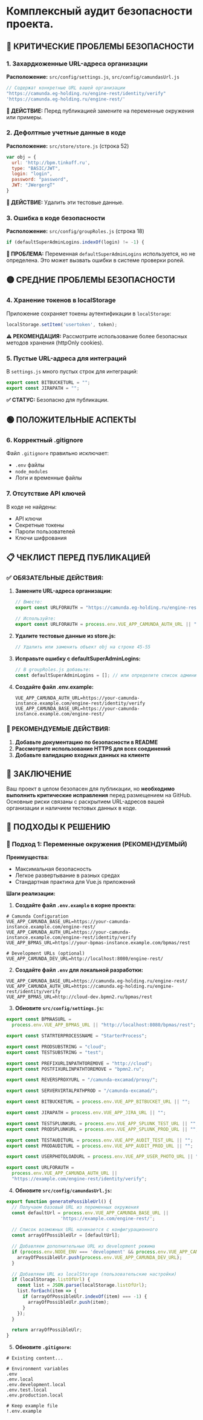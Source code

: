 # Комплексный аудит безопасности проекта. 

## 🔴 КРИТИЧЕСКИЕ ПРОБЛЕМЫ БЕЗОПАСНОСТИ

### 1. **Захардкоженные URL-адреса организации**
**Расположение:** `src/config/settings.js`, `src/config/camundasUrl.js`
```javascript
// Содержат конкретные URL вашей организации
"https://camunda.eg-holding.ru/engine-rest/identity/verify"
'https://camunda.eg-holding.ru/engine-rest/'
```
**🚨 ДЕЙСТВИЕ:** Перед публикацией замените на переменные окружения или примеры.

### 2. **Дефолтные учетные данные в коде**
**Расположение:** `src/store/store.js` (строка 52)
```javascript
var obj = {
  url: 'http://bpm.tinkoff.ru',
  type: "BASIC/JWT", 
  login: "login",
  password: "password",
  JWT: "JWergergT"
}
```
**🚨 ДЕЙСТВИЕ:** Удалить эти тестовые данные.

### 3. **Ошибка в коде безопасности**
**Расположение:** `src/config/groupRoles.js` (строка 18)
```javascript
if (defaultSuperAdminLogins.indexOf(login) != -1) {
```
**🚨 ПРОБЛЕМА:** Переменная `defaultSuperAdminLogins` используется, но не определена. Это может вызвать ошибки в системе проверки ролей.

## 🟡 СРЕДНИЕ ПРОБЛЕМЫ БЕЗОПАСНОСТИ

### 4. **Хранение токенов в localStorage**
Приложение сохраняет токены аутентификации в `localStorage`:
```javascript
localStorage.setItem('usertoken', token);
```
**⚠️ РЕКОМЕНДАЦИЯ:** Рассмотрите использование более безопасных методов хранения (httpOnly cookies).

### 5. **Пустые URL-адреса для интеграций**
В `settings.js` много пустых строк для интеграций:
```javascript
export const BITBUCKETURL = ""; 
export const JIRAPATH = "";
```
**✅ СТАТУС:** Безопасно для публикации.

## 🟢 ПОЛОЖИТЕЛЬНЫЕ АСПЕКТЫ

### 6. **Корректный .gitignore**
Файл `.gitignore` правильно исключает:
- `.env` файлы
- `node_modules`
- Логи и временные файлы

### 7. **Отсутствие API ключей**
В коде не найдены:
- API ключи
- Секретные токены
- Пароли пользователей
- Ключи шифрования

## 📋 ЧЕКЛИСТ ПЕРЕД ПУБЛИКАЦИЕЙ

### ✅ ОБЯЗАТЕЛЬНЫЕ ДЕЙСТВИЯ:

1. **Замените URL-адреса организации:**
   ```javascript
   // Вместо:
   export const URLFORAUTH = "https://camunda.eg-holding.ru/engine-rest/identity/verify";
   
   // Используйте:
   export const URLFORAUTH = process.env.VUE_APP_CAMUNDA_AUTH_URL || "https://your-camunda-instance.example.com/engine-rest/identity/verify";
   ```

2. **Удалите тестовые данные из store.js:**
   ```javascript
   // Удалить или заменить объект obj на строке 45-55
   ```

3. **Исправьте ошибку с defaultSuperAdminLogins:**
   ```javascript
   // В groupRoles.js добавьте:
   const defaultSuperAdminLogins = []; // или определите список администраторов
   ```

4. **Создайте файл .env.example:**
   ```env
   VUE_APP_CAMUNDA_AUTH_URL=https://your-camunda-instance.example.com/engine-rest/identity/verify
   VUE_APP_CAMUNDA_BASE_URL=https://your-camunda-instance.example.com/engine-rest/
   ```

### 🔧 РЕКОМЕНДУЕМЫЕ ДЕЙСТВИЯ:

1. **Добавьте документацию по безопасности в README**
2. **Рассмотрите использование HTTPS для всех соединений**
3. **Добавьте валидацию входных данных на клиенте**

## 🎯 ЗАКЛЮЧЕНИЕ

Ваш проект в целом безопасен для публикации, но **необходимо выполнить критические исправления** перед размещением на GitHub. Основные риски связаны с раскрытием URL-адресов вашей организации и наличием тестовых данных в коде.

## 🎯 ПОДХОДЫ К РЕШЕНИЮ

### 📁 **Подход 1: Переменные окружения (РЕКОМЕНДУЕМЫЙ)**

**Преимущества:**
- Максимальная безопасность
- Легкое развертывание в разных средах
- Стандартная практика для Vue.js приложений

**Шаги реализации:**

1. **Создайте файл `.env.example` в корне проекта:**
```env
# Camunda Configuration
VUE_APP_CAMUNDA_BASE_URL=https://your-camunda-instance.example.com/engine-rest/
VUE_APP_CAMUNDA_AUTH_URL=https://your-camunda-instance.example.com/engine-rest/identity/verify
VUE_APP_BPMAS_URL=https://your-bpmas-instance.example.com/bpmas/rest

# Development URLs (optional)
VUE_APP_CAMUNDA_DEV_URL=http://localhost:8080/engine-rest/
```

2. **Создайте файл `.env` для локальной разработки:**
```env
VUE_APP_CAMUNDA_BASE_URL=https://camunda.eg-holding.ru/engine-rest/
VUE_APP_CAMUNDA_AUTH_URL=https://camunda.eg-holding.ru/engine-rest/identity/verify
VUE_APP_BPMAS_URL=http://cloud-dev.bpmn2.ru/bpmas/rest
```

3. **Обновите `src/config/settings.js`:**
```javascript
export const BPMAASURL = 
  process.env.VUE_APP_BPMAS_URL || "http://localhost:8080/bpmas/rest";

export const STATRTERPROCESSNAME = "StarterProcess";

export const PRODSUBSTRING = "cloud";
export const TESTSUBSTRING = "test";

export const PREFIXURLINPATHTOREMOVE = "http://cloud";
export const POSTFIXURLINPATHTOREMOVE = "bpmn2.ru";

export const REVERSPROXYURL = "/camunda-excamad/proxy/";

export const SERVERVIRTALPATHPROD = "/camunda-excamad/";

export const BITBUCKETURL = process.env.VUE_APP_BITBUCKET_URL || "";

export const JIRAPATH = process.env.VUE_APP_JIRA_URL || "";

export const TESTSPLUNKURL = process.env.VUE_APP_SPLUNK_TEST_URL || "";
export const PRODSPLUNKURL = process.env.VUE_APP_SPLUNK_PROD_URL || "";

export const TESTAUDITURL = process.env.VUE_APP_AUDIT_TEST_URL || "";
export const PRODAUDITURL = process.env.VUE_APP_AUDIT_PROD_URL || "";

export const USERPHOTOLOADURL = process.env.VUE_APP_USER_PHOTO_URL || "";

export const URLFORAUTH = 
  process.env.VUE_APP_CAMUNDA_AUTH_URL || 
  "https://example.com/engine-rest/identity/verify";
```

4. **Обновите `src/config/camundasUrl.js`:**
```javascript
export function generatePossibleUrl() {
  // Получаем базовый URL из переменных окружения
  const defaultUrl = process.env.VUE_APP_CAMUNDA_BASE_URL || 
                    'https://example.com/engine-rest/';
  
  // Список возможных URL начинается с конфигурационного
  const arrayOfPossibleUlr = [defaultUrl];

  // Добавляем дополнительные URL из development режима
  if (process.env.NODE_ENV === 'development' && process.env.VUE_APP_CAMUNDA_DEV_URL) {
    arrayOfPossibleUlr.push(process.env.VUE_APP_CAMUNDA_DEV_URL);
  }

  // Добавляем URL из localStorage (пользовательские настройки)
  if (localStorage.listOfUrl) {
    const list = JSON.parse(localStorage.listOfUrl);
    list.forEach(item => {
      if (arrayOfPossibleUlr.indexOf(item) === -1) {
        arrayOfPossibleUlr.push(item);
      }
    });
  }

  return arrayOfPossibleUlr;
}
```

5. **Обновите `.gitignore`:**
```gitignore
# Existing content...

# Environment variables
.env
.env.local
.env.development.local
.env.test.local
.env.production.local

# Keep example file
!.env.example
```
